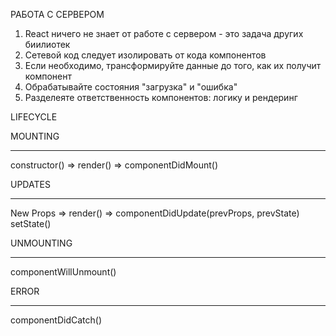 РАБОТА С СЕРВЕРОМ

1. React ничего не знает от работе с сервером - это задача других биилиотек
2. Сетевой код следует изолировать от кода компонентов
3. Если необходимо, трансформируйте данные до того, как их получит компонент
4. Обрабатывайте состояния "загрузка" и "ошибка"
5. Разделеяте ответственность компонентов: логику и рендеринг

LIFECYCLE

MOUNTING
_____
constructor() => render() => componentDidMount()

UPDATES
_____
New Props
            => render() => componentDidUpdate(prevProps, prevState)
setState()

UNMOUNTING
______
componentWillUnmount()

ERROR
______
componentDidCatch()